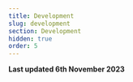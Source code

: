 ```yaml
---
title: Development
slug: development
section: Development
hidden: true
order: 5
---
```


**Last updated 6th November 2023**

